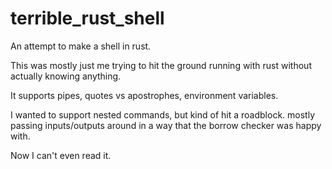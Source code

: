 # terrible_rust_shell
An attempt to make a shell in rust.

This was mostly just me trying to hit the ground running with rust without
actually knowing anything.

It supports pipes, quotes vs apostrophes, environment variables.

I wanted to support nested commands, but kind of hit a roadblock. mostly
passing inputs/outputs around in a way that the borrow checker was happy
with.

Now I can't even read it.
